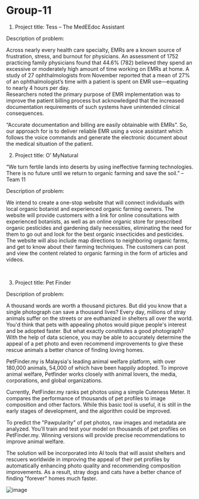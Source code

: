 # Group-11

1.	Project title:  Tess – The MedEEdoc Assistant
  
  
Description of problem: 

Across nearly every health care specialty, EMRs are a known source of frustration, stress, and burnout for physicians. An assessment of 1752 practicing family physicians found that 44.6% (782) believed they spend an excessive or moderately high amount of time working on EMRs at home.  A study of 27 ophthalmologists from November reported that a mean of 27% of an ophthalmologist’s time with a patient is spent on EMR use—equating to nearly 4 hours per day.  
Researchers noted the primary purpose of EMR implementation was to improve the patient billing process but acknowledged that the increased documentation requirements of such systems have unintended clinical consequences.

“Accurate documentation and billing are easily obtainable with EMRs”. So, our approach for is to deliver reliable EMR using a voice assistant which follows the voice commands and generate the electronic document about the medical situation of the patient.



2.	Project title: O’ MyNatural

  “We turn fertile lands into deserts by using ineffective farming technologies. There is no future until we return to organic farming and save the soil.” – Team 11
  
Description of problem: 

We intend to create a one-stop website that will connect individuals with local organic botanist and experienced organic farming owners. The website will provide customers with a link for online consultations with experienced botanists, as well as an online organic store for prescribed organic pesticides and gardening daily necessities, eliminating the need for them to go out and look for the best organic insecticides and pesticides. The website will also include map directions to neighboring organic farms, and get to know about their farming techniques. The customers can post and view the content related to organic farming in the form of articles and videos.

 

3.	Project title: Pet Finder
  
  
Description of problem: 

A thousand words are worth a thousand pictures. But did you know that a single photograph can save a thousand lives? Every day, millions of stray animals suffer on the streets or are euthanized in shelters all over the world. You'd think that pets with appealing photos would pique people's interest and be adopted faster. But what exactly constitutes a good photograph? With the help of data science, you may be able to accurately determine the appeal of a pet photo and even recommend improvements to give these rescue animals a better chance of finding loving homes. 

PetFinder.my is Malaysia's leading animal welfare platform, with over 180,000 animals, 54,000 of which have been happily adopted. To improve animal welfare, Petfinder works closely with animal lovers, the media, corporations, and global organizations.


Currently, PetFinder.my ranks pet photos using a simple Cuteness Meter. It compares the performance of thousands of pet profiles to image composition and other factors. While this basic tool is useful, it is still in the early stages of development, and the algorithm could be improved. 

To predict the "Pawpularity" of pet photos, raw images and metadata are analyzed. You'll train and test your model on thousands of pet profiles on PetFinder.my. Winning versions will provide precise recommendations to improve animal welfare. 

The solution will be incorporated into AI tools that will assist shelters and rescuers worldwide in improving the appeal of their pet profiles by automatically enhancing photo quality and recommending composition improvements. As a result, stray dogs and cats have a better chance of finding "forever" homes much faster.
















![image](https://user-images.githubusercontent.com/32640055/155440619-735324a5-b307-4130-a408-aa11cee8b3d4.png)
